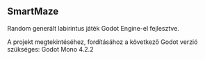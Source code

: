 ## SmartMaze
Random generált labirintus játék Godot Engine-el fejlesztve.

A projekt megtekintéséhez, fordításához a következő Godot verzió szükséges: Godot Mono 4.2.2
